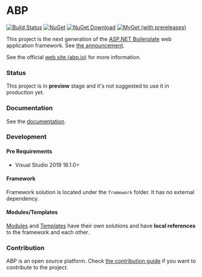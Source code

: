 # ABP

[![Build Status](http://vjenkins.dynu.net:5480/job/abp/badge/icon)](http://ci.volosoft.com:5480/blue/organizations/jenkins/abp/activity)
[![NuGet](https://img.shields.io/nuget/v/Volo.Abp.Core.svg?style=flat-square)](https://www.nuget.org/packages/Volo.Abp.Core)
[![NuGet Download](https://img.shields.io/nuget/dt/Volo.Abp.Core.svg?style=flat-square)](https://www.nuget.org/packages/Volo.Abp.Core)
[![MyGet (with prereleases)](https://img.shields.io/myget/abp-nightly/vpre/Volo.Abp.Core.svg?style=flat-square)](https://docs.abp.io/en/abp/latest/Nightly-Builds)

This project is the next generation of the [ASP.NET Boilerplate](https://aspnetboilerplate.com/) web application framework. See [the announcement](https://abp.io/blog/abp/Abp-vNext-Announcement).

See the official [web site (abp.io)](https://abp.io/) for more information.

### Status

This project is in **preview** stage and it's not suggested to use it in production yet.

### Documentation

See the <a href="https://docs.abp.io/" target="_blank">documentation</a>.

### Development

#### Pre Requirements

- Visual Studio 2019 16.1.0+

#### Framework

Framework solution is located under the `framework` folder. It has no external dependency.

#### Modules/Templates

[Modules](modules/) and [Templates](templates/) have their own solutions and have **local references** to the framework and each other.

### Contribution

ABP is an open source platform. Check [the contribution guide](docs/en/Contribution/Index.md) if you want to contribute to the project.
